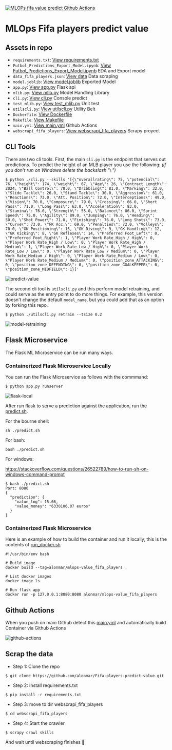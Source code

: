 [![MLOPs fifa value predict Github Actions](https://github.com/alonmar/Fifa-players-predict-value/actions/workflows/main.yml/badge.svg)](https://github.com/alonmar/Fifa-players-predict-value/actions/workflows/main.yml)

# MLOps Fifa players predict value


## Assets in repo

* `requirements.txt`:  [View requirements.txt](https://github.com/alonmar/Fifa-players-predict-value/blob/main/requirements.txt)
* `Futbol_Predictions_Export_Model.ipynb`: [View Futbol_Predictions_Export_Model.ipynb](https://github.com/alonmar/Fifa-players-predict-value/blob/main/Futbol_Predictions_Export_Model.ipynb) EDA and Export model
* `data_fifa_players.json`: [View data](https://github.com/alonmar/Fifa-players-predict-value/blob/main/webscrapi_fifa_players/data_fifa_players.json) Data scraping
* `model.joblib`: [View model.joblib](https://github.com/alonmar/Fifa-players-predict-value/blob/main/model.joblib) Exported Model 
* `app.py`:  [View app.py](https://github.com/alonmar/Fifa-players-predict-value/blob/main/app.py) Flask api
* `mlib.py`:  [View mlib.py](https://github.com/alonmar/Fifa-players-predict-value/blob/main/mlib.py) Model Handling Library
* `cli.py`: [View cli.py](https://github.com/alonmar/Fifa-players-predict-value/blob/main/cli.py) Console predict
* `test_mlib.py`:  [View test_mlib.py](https://github.com/alonmar/Fifa-players-predict-value/blob/main/test_mlib.py) Unit test
* `utilscli.py`: [View utilscli.py](https://github.com/alonmar/Fifa-players-predict-value/blob/main/utilscli.py) Utility Belt
* `Dockerfile`: [View Dockerfile](https://github.com/alonmar/Fifa-players-predict-value/blob/main/Dockerfile) 
* `Makefile`: [View Makefile](https://github.com/alonmar/Fifa-players-predict-value/blob/main/Makefile) 
* `main.yml`: [View main.yml](https://github.com/alonmar/Fifa-players-predict-value/blob/main/.github/workflows/main.yml) Github Actions
* `webscrapi_fifa_players`: [View webscrapi_fifa_players](https://github.com/alonmar/Fifa-players-predict-value/tree/main/webscrapi_fifa_players) Scrapy proyect

## CLI Tools

There are two cli tools.  First, the main `cli.py` is the endpoint that serves out predictions.
To predict the height of an MLB player you use the following: *(if you don't run on Windows delete the backslash "`\`")*

`$ python ./cli.py --skills '[{\"overallrating\": 75, \"potencial\": 76, \"height\": 174, \"weight\": 67, \"Age\": 26, \"Contract Length\": 2024, \"Ball Control\": 78.0, \"Dribbling\": 81.0, \"Marking\": 32.0, \"Slide Tackle\": 26.0, \"Stand Tackle\": 30.0, \"Aggression\": 61.0, \"Reactions\": 73.0, \"Att. Position\": 72.0, \"Interceptions\": 49.0, \"Vision\": 70.0, \"Composure\": 79.0, \"Crossing\": 66.0, \"Short Pass\": 71.0, \"Long Pass\": 63.0, \"Acceleration\": 83.0, \"Stamina\": 76.0, \"Strength\": 55.0, \"Balance\": 86.0, \"Sprint Speed\": 75.0, \"Agility\": 89.0, \"Jumping\": 76.0, \"Heading\": 50.0, \"Shot Power\": 71.0, \"Finishing\": 76.0, \"Long Shots\": 73.0, \"Curve\": 73.0, \"FK Acc.\": 69.0, \"Penalties\": 72.0, \"Volleys\": 70.0, \"GK Positioning\": 15, \"GK Diving\": 9, \"GK Handling\": 12, \"GK Kicking\": 8, \"GK Reflexes\": 14, \"Preferred Foot_Left\": 0, \"Preferred Foot_Right\": 1, \"Player Work Rate_High / High\": 0, \"Player Work Rate_High / Low\": 0, \"Player Work Rate_High / Medium\": 1, \"Player Work Rate_Low / High\": 0, \"Player Work Rate_Low / Low\": 0, \"Player Work Rate_Low / Medium\": 0, \"Player Work Rate_Medium / High\": 0, \"Player Work Rate_Medium / Low\": 0, \"Player Work Rate_Medium / Medium\": 0, \"position_zone_ATTACKING\": 0, \"position_zone_DEFENDING\": 0, \"position_zone_GOALKEEPER\": 0, \"position_zone_MIDFIELD\": 1}]'`

![predict-value](https://user-images.githubusercontent.com/36181705/148481545-390305d2-3428-4980-99ed-e85627eb0117.png)


The second cli tool is `utilscli.py` and this perform model retraining, and could serve as the entry point to do more things.
For example, this version doesn't change the default `model_name`, but you could add that as an option by forking this repo.

`$ python ./utilscli.py retrain --tsize 0.2`

![model-retraining](https://user-images.githubusercontent.com/36181705/148481027-cb825882-ae04-4df1-b9ec-dcc3a08dbb5e.png)


## Flask Microservice

The Flask ML Microservice can be run many ways.

### Containerized Flask Microservice Locally

You can run the Flask Microservice as follows with the commmand:

`$ python app.py runserver`

![flask-local](https://user-images.githubusercontent.com/36181705/148481892-c15c9703-c27a-494d-9bfb-324625af5fd1.png)

After run flask to serve a prediction against the application, run the [predict.sh](https://github.com/alonmar/Fifa-players-predict-value/blob/main/predict.sh).

For the bourne shell: 

`sh ./predict.sh`

For bash:

`bash ./predict.sh`

For windows:

https://stackoverflow.com/questions/26522789/how-to-run-sh-on-windows-command-prompt

```
$ bash ./predict.sh                             
Port: 8080
{
  "prediction": {
    "value_log": 15.66,
    "value_money": "6330106.07 euros"
  }
}
```

### Containerized Flask Microservice

Here is an example of how to build the container and run it locally, this is the contents of [run_docker.sh](https://github.com/alonmar/Fifa-players-predict-value/blob/main/run_docker.sh)

```
#!/usr/bin/env bash

# Build image
docker build --tag=alonmar/mlops-value_fifa_players . 

# List docker images
docker image ls

# Run flask app
docker run -p 127.0.0.1:8080:8080 alonmar/mlops-value_fifa_players
```

## Github Actions

When you push on main Github detect this [main.yml](https://github.com/alonmar/Fifa-players-predict-value/blob/main/.github/workflows/main.yml) and automatically build Container via Github Actions

![github-actions](https://user-images.githubusercontent.com/36181705/148483487-f80103d8-65a6-4524-807c-a26bbec590a6.png)


## Scrap the data

* Step 1: Clone the repo 

`$ git clone https://github.com/alonmar/Fifa-players-predict-value.git`

* Step 2: Install requirements.txt

`$ pip install -r requirements.txt`

* Step 3: move to dir webscrapi_fifa_players 

`$ cd webscrapi_fifa_players`

* Step 4: Start the crawler 

`$ scrapy crawl skills`

And wait until webscraping finishes 🎉
